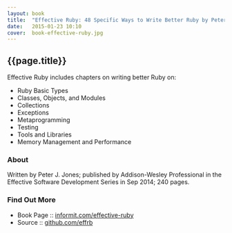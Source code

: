 ```yaml
---
layout: book
title:  "Effective Ruby: 48 Specific Ways to Write Better Ruby by Peter J. Jones"
date:   2015-01-23 10:10
cover:  book-effective-ruby.jpg
---
```


## {{page.title}}

<img src="{{site.url}}/i/{{page.cover}" alt="" style="float: left; margin:0 15px 0 0;">

Effective Ruby includes chapters on writing better Ruby on:

- Ruby Basic Types
- Classes, Objects, and Modules
- Collections
- Exceptions
- Metaprogramming
- Testing
- Tools and Libraries
- Memory Management and Performance


### About

Written by Peter J. Jones;
published by Addison-Wesley Professional in the Effective Software Development Series
in Sep 2014; 240 pages. 


### Find Out More

- Book Page :: [informit.com/effective-ruby](http://www.informit.com/store/effective-ruby-48-specific-ways-to-write-better-ruby-9780133846973)
- Source :: [github.com/effrb](https://github.com/pjones/effrb)

